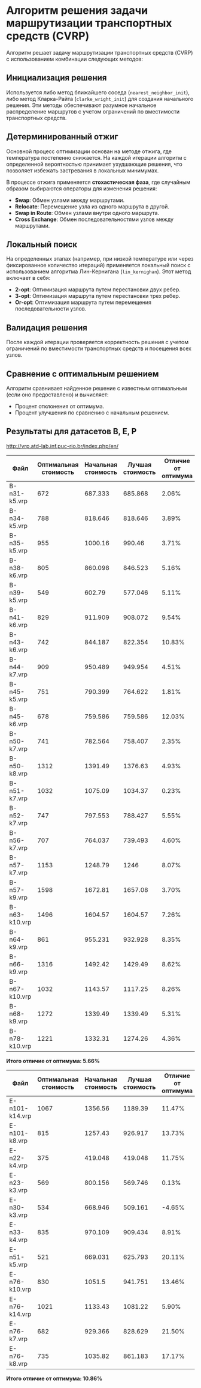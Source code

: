 # Алгоритм решения задачи маршрутизации транспортных средств (CVRP)

Алгоритм решает задачу маршрутизации транспортных средств (CVRP) с использованием комбинации следующих методов:

## Инициализация решения

Используется либо метод ближайшего соседа (`nearest_neighbor_init`), либо метод Кларка-Райта (`clarke_wright_init`) для создания начального решения. Эти методы обеспечивают разумное начальное распределение маршрутов с учетом ограничений по вместимости транспортных средств.

## Детерминированный отжиг

Основной процесс оптимизации основан на методе отжига, где температура постепенно снижается. На каждой итерации алгоритм с определенной вероятностью принимает ухудшающие решения, что позволяет избежать застревания в локальных минимумах.

В процессе отжига применяется **стохастическая фаза**, где случайным образом выбираются операторы для изменения решения:

- **Swap**: Обмен узлами между маршрутами.
- **Relocate**: Перемещение узла из одного маршрута в другой.
- **Swap in Route**: Обмен узлами внутри одного маршрута.
- **Cross Exchange**: Обмен последовательностями узлов между маршрутами.

## Локальный поиск

На определенных этапах (например, при низкой температуре или через фиксированное количество итераций) применяется локальный поиск с использованием алгоритма Лин-Кернигана (`lin_kernighan`). Этот метод включает в себя:

- **2-opt**: Оптимизация маршрута путем перестановки двух ребер.
- **3-opt**: Оптимизация маршрута путем перестановки трех ребер.
- **Or-opt**: Оптимизация маршрута путем перемещения последовательности узлов.

## Валидация решения

После каждой итерации проверяется корректность решения с учетом ограничений по вместимости транспортных средств и посещения всех узлов.

## Сравнение с оптимальным решением

Алгоритм сравнивает найденное решение с известным оптимальным (если оно предоставлено) и вычисляет:
- Процент отклонения от оптимума.
- Процент улучшения по сравнению с начальным решением.


## Результаты для датасетов B, E, P
http://vrp.atd-lab.inf.puc-rio.br/index.php/en/



| Файл          | Оптимальная стоимость | Начальная стоимость | Лучшая стоимость | Отличие от оптимума | Улучшение | Валидность | Кол-во маршрутов | Время подсчёта |
|---------------|-----------------------|---------------------|------------------|---------------------|-----------|------------|------------------|----------------|
| B-n31-k5.vrp  | 672                   | 687.333             | 685.868          | 2.06%               | 0.22%     | True       | 5                | 1.93705        |
| B-n34-k5.vrp  | 788                   | 818.646             | 818.646          | 3.89%               | 0.00%     | True       | 5                | 3.57031        |
| B-n35-k5.vrp  | 955                   | 1000.16             | 990.46           | 3.71%               | 1.02%     | True       | 5                | 3.06459        |
| B-n38-k6.vrp  | 805                   | 860.098             | 846.523          | 5.16%               | 1.69%     | True       | 6                | 3.12845        |
| B-n39-k5.vrp  | 549                   | 602.79              | 577.046          | 5.11%               | 4.69%     | True       | 5                | 5.00145        |
| B-n41-k6.vrp  | 829                   | 911.909             | 908.072          | 9.54%               | 0.46%     | True       | 7                | 2.16984        |
| B-n43-k6.vrp  | 742                   | 844.187             | 822.354          | 10.83%              | 2.94%     | True       | 6                | 6.99126        |
| B-n44-k7.vrp  | 909                   | 950.489             | 949.954          | 4.51%               | 0.06%     | True       | 7                | 2.90018        |
| B-n45-k5.vrp  | 751                   | 790.399             | 764.622          | 1.81%               | 3.43%     | True       | 6                | 7.60088        |
| B-n45-k6.vrp  | 678                   | 759.586             | 759.586          | 12.03%              | 0.00%     | True       | 7                | 4.94584        |
| B-n50-k7.vrp  | 741                   | 782.564             | 758.407          | 2.35%               | 3.26%     | True       | 7                | 11.3112        |
| B-n50-k8.vrp  | 1312                  | 1391.49             | 1376.63          | 4.93%               | 1.13%     | True       | 8                | 3.30018        |
| B-n51-k7.vrp  | 1032                  | 1075.09             | 1034.37          | 0.23%               | 3.95%     | True       | 8                | 3.25055        |
| B-n52-k7.vrp  | 747                   | 797.553             | 788.427          | 5.55%               | 1.22%     | True       | 7                | 10.1229        |
| B-n56-k7.vrp  | 707                   | 764.037             | 739.493          | 4.60%               | 3.47%     | True       | 7                | 8.8257         |
| B-n57-k7.vrp  | 1153                  | 1248.79             | 1246             | 8.07%               | 0.24%     | True       | 8                | 6.71129        |
| B-n57-k9.vrp  | 1598                  | 1672.81             | 1657.08          | 3.70%               | 0.98%     | True       | 9                | 4.8777         |
| B-n63-k10.vrp | 1496                  | 1604.57             | 1604.57          | 7.26%               | 0.00%     | True       | 10               | 4.1641         |
| B-n64-k9.vrp  | 861                   | 955.231             | 932.928          | 8.35%               | 2.59%     | True       | 10               | 6.41481        |
| B-n66-k9.vrp  | 1316                  | 1492.42             | 1429.49          | 8.62%               | 4.78%     | True       | 10               | 5.88428        |
| B-n67-k10.vrp | 1032                  | 1143.57             | 1117.25          | 8.26%               | 2.55%     | True       | 10               | 6.45251        |
| B-n68-k9.vrp  | 1272                  | 1339.49             | 1339.49          | 5.31%               | 0.00%     | True       | 9                | 8.84356        |
| B-n78-k10.vrp | 1221                  | 1332.31             | 1274.26          | 4.36%               | 4.75%     | True       | 10               | 12.8749        |

**Итого отличие от оптимума: 5.66%**



| Файл           | Оптимальная стоимость | Начальная стоимость | Лучшая стоимость | Отличие от оптимума | Улучшение | Валидность | Кол-во маршрутов | Время подсчёта |
|----------------|-----------------------|---------------------|------------------|---------------------|-----------|------------|------------------|----------------|
| E-n101-k14.vrp | 1067                  | 1356.56             | 1189.39          | 11.47%              | 15.67%    | True       | 14               | 12.4381        |
| E-n101-k8.vrp  | 815                   | 1257.43             | 926.917          | 13.73%              | 40.55%    | True       | 8                | 77.4755        |
| E-n22-k4.vrp   | 375                   | 419.048             | 419.048          | 11.75%              | 0.00%     | True       | 4                | 0.838349       |
| E-n23-k3.vrp   | 569                   | 800.156             | 569.746          | 0.13%               | 40.49%    | True       | 3                | 9.75704        |
| E-n30-k3.vrp   | 534                   | 668.946             | 509.161          | -4.65%              | 29.92%    | True       | 4                | 9.54108        |
| E-n33-k4.vrp   | 835                   | 970.109             | 909.434          | 8.91%               | 7.27%     | True       | 4                | 13.4895        |
| E-n51-k5.vrp   | 521                   | 669.031             | 625.793          | 20.11%              | 8.30%     | True       | 5                | 18.9312        |
| E-n76-k10.vrp  | 830                   | 1051.5              | 941.751          | 13.46%              | 13.22%    | True       | 10               | 9.32487        |
| E-n76-k14.vrp  | 1021                  | 1133.43             | 1081.22          | 5.90%               | 5.11%     | True       | 15               | 2.26956        |
| E-n76-k7.vrp   | 682                   | 929.366             | 828.629          | 21.50%              | 14.77%    | True       | 7                | 44.0548        |
| E-n76-k8.vrp   | 735                   | 1035.82             | 861.183          | 17.17%              | 23.76%    | True       | 8                | 21.7399        |

**Итого отличие от оптимума: 10.86%**





